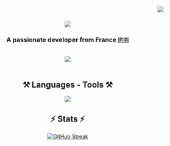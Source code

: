 <img align="right" src="https://visitor-badge.laobi.icu/badge?page_id=prestigetonio.prestigetonio" />

<h1 align="center">
    <img src="https://readme-typing-svg.herokuapp.com/?font=Righteous&size=35&center=true&vCenter=true&width=500&height=70&duration=2500&lines=Hi+There!+👋;+I'm+Tony+Fournales!;" />
</h1>

<h3 align="center">A passionate developer from France 🇫🇷</h3>
<br/>
<div align="center">
<a href="https://linkedin.com/in/tony-fournales" target="_blank">
    <img src="https://img.shields.io/badge/LinkedIn-0077B5?style=for-the-badge&logo=linkedin&logoColor=white" target="_blank" />
</a>
</div>    
<br/>
<H2 align="center">⚒️ Languages - Tools ⚒️</H2>
<div align="center">
    <img src="https://skillicons.dev/icons?i=c,html,css,vscode,github" />
</div>

<h2 align="center">⚡ Stats ⚡</h2>
<div align="center">
<a href="https://git.io/streak-stats"><img src="https://streak-stats.demolab.com?user=prestigetonio&theme=prussian&border_radius=5&card_width=500" alt="GitHub Streak" /></a>
</div>
